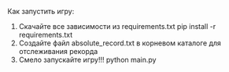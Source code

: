 Как запустить игру:

1) Скачайте все зависимости из requirements.txt
   pip install -r requirements.txt
2) Создайте файл absolute_record.txt в корневом каталоге
   для отслеживания рекорда
3) Смело запускайте игру!!!
   python main.py